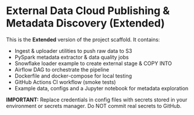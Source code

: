 # External Data Cloud Publishing & Metadata Discovery (Extended)

This is the **Extended** version of the project scaffold. It contains:
- Ingest & uploader utilities to push raw data to S3
- PySpark metadata extractor & data quality jobs
- Snowflake loader example to create external stage & COPY INTO
- Airflow DAG to orchestrate the pipeline
- Dockerfile and docker-compose for local testing
- GitHub Actions CI workflow (smoke tests)
- Example data, configs and a Jupyter notebook for metadata exploration

**IMPORTANT:** Replace credentials in config files with secrets stored in your environment or secrets manager. Do NOT commit real secrets to GitHub.
